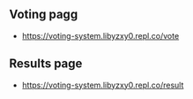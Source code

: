 ## Voting pagg
* https://voting-system.libyzxy0.repl.co/vote

## Results page
* https://voting-system.libyzxy0.repl.co/result
